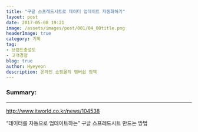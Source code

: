 ```yaml
---
title: "구글 스프레드시트로 데이터 업데이트 자동화하기"
layout: post
date: 2017-05-08 19:21
image: /assets/images/post/001/04_00title.png
headerImage: true
category: 기획
tag:
- 브랜드충성도
- 고객경험
blog: true
author: Hyeyeon
description: 온라인 쇼핑몰의 맴버쉽 정책
---
```


### Summary:



---
http://www.itworld.co.kr/news/104538

“데이터를 자동으로 업데이트하는” 구글 스프레드시트 만드는 방법
